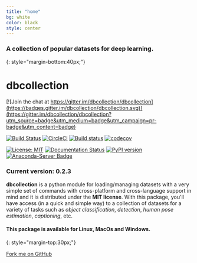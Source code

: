 ```yaml
---
title: "home"
bg: white
color: black
style: center
---
```


### A collection of popular datasets for deep learning.
{: style="margin-bottom:40px;"}

# dbcollection

<div markdown="1">

[![Join the chat at https://gitter.im/dbcollection/dbcollection](https://badges.gitter.im/dbcollection/dbcollection.svg)](https://gitter.im/dbcollection/dbcollection?utm_source=badge&utm_medium=badge&utm_campaign=pr-badge&utm_content=badge)

[![Build Status](https://travis-ci.org/dbcollection/dbcollection.svg?branch=master)](https://travis-ci.org/dbcollection/dbcollection)
[![CircleCI](https://circleci.com/gh/dbcollection/dbcollection/tree/master.svg?style=svg)](https://circleci.com/gh/dbcollection/dbcollection/tree/master)
[![Build status](https://ci.appveyor.com/api/projects/status/85gpibosxhjo8yjl/branch/master?svg=true)](https://ci.appveyor.com/project/farrajota/dbcollection-x3l0d/branch/master)
[![codecov](https://codecov.io/gh/dbcollection/dbcollection/branch/master/graph/badge.svg)](https://codecov.io/gh/dbcollection/dbcollection)

[![License: MIT](https://img.shields.io/badge/License-MIT-yellow.svg)](https://opensource.org/licenses/MIT)
[![Documentation Status](https://readthedocs.org/projects/dbcollection/badge/?version=latest)](http://dbcollection.readthedocs.io/en/latest/?badge=latest)
[![PyPI version](https://badge.fury.io/py/dbcollection.svg)](https://badge.fury.io/py/dbcollection)
[![Anaconda-Server Badge](https://anaconda.org/farrajota/dbcollection/badges/version.svg)](https://anaconda.org/farrajota/dbcollection)
</div>


### Current version: **0.2.3**

**dbcollection** is a python module for loading/managing datasets with a very simple set of commands with cross-platform and cross-language support in mind and it is distributed under the **MIT license**. With this package, you'll have access (in a quick and simple way) to a collection of datasets for a variety of tasks such as *object classification*, *detection*, *human pose estimation*, *captioning*, etc.

#### This package is available for **Linux**, **MacOs** and **Windows**.
{: style="margin-top:30px;"}

<span id="forkongithub">
  <a href="{{ site.source_link }}" class="bg-blue">
    Fork me on GitHub
  </a>
</span>
